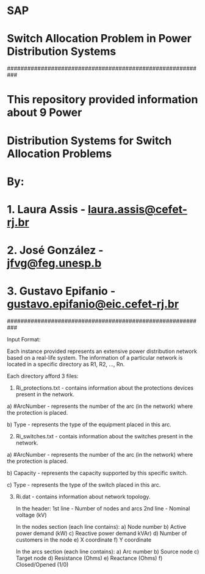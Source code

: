 # SAP
# Switch Allocation Problem in Power Distribution Systems

###########################################################
# This repository provided information about 9 Power 
# Distribution Systems for Switch Allocation Problems 
# By:
# 1. Laura Assis - laura.assis@cefet-rj.br
# 2. José González - jfvg@feg.unesp.b
# 3. Gustavo Epifanio - gustavo.epifanio@eic.cefet-rj.br
###########################################################

Input Format:

Each instance provided represents an extensive power distribution network based on a real-life system. The information of a particular network is located in a specific directory as R1, R2, ..., Rn.

Each directory afford 3 files:

1. Ri_protections.txt - contains information about the protections devices present in the network.

  a) #ArcNumber - represents the number of the arc (in the network) where the protection is placed.

  b) Type - represents the type of the equipment placed in this arc.

2. Ri_switches.txt - contais information about the switches present in the network.

  a) #ArcNumber - represents the number of the arc (in the network) where the protection is placed.

  b) Capacity - represents the capacity supported by this specific switch.

  c) Type - represents the type of the switch placed in this arc.

3. Ri.dat - contains information about network topology.

   In the header:
    1st line - Number of nodes and arcs
    2nd line - Nominal voltage (kV)

   In the nodes section (each line contains):
    a) Node number 
    b) Active power demand (kW)
    c) Reactive power demand kVAr)
    d) Number of customers in the node
    e) X coordinate
    f) Y coordinate

   In the arcs section (each line contains):
    a) Arc number
    b) Source node
    c) Target node
    d) Resistance (Ohms)
    e) Reactance (Ohms)
    f) Closed/Opened (1/0)
   
